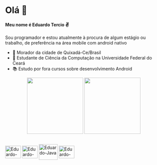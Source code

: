 # Olá 👋

#### Meu nome é Eduardo Tercio ✌

Sou programador e estou atualmente à procura de algum estágio ou trabalho, de preferência na área mobile com android nativo


- 🏡 Morador da cidade de Quixadá-Ce/Brasil
- 📖 Estudante de Ciência da Computação na Universidade Federal do Ceará
- 📚 Estudo por fora cursos sobre desenvolvimento Android

<div align="center">
  <img height="180em" src="https://github-readme-stats.vercel.app/api?username=edu37&show_icons=true&theme=dracula&include_all_commits=true&count_private=true"/>
  <img height="180em" src="https://github-readme-stats.vercel.app/api/top-langs/?username=edu37&layout=compact&langs_count=7&theme=dracula"/>
</div>

##

<div style="display: inline_block">
  <img align="center" alt="Eduardo-Android" height="40" width="50" src="https://cdn.jsdelivr.net/gh/devicons/devicon/icons/android/android-original.svg">
  <img align="center" alt="Eduardo-Kotlin" height="40" width="50" src="https://cdn.jsdelivr.net/gh/devicons/devicon/icons/kotlin/kotlin-original.svg" />
  <img align="center" alt="Eduardo-Java" height="50" width="60" src="https://cdn.jsdelivr.net/gh/devicons/devicon/icons/java/java-original.svg" />
  <img align="center" alt="Eduardo-C++" height="40" width="50" src="https://cdn.jsdelivr.net/gh/devicons/devicon/icons/cplusplus/cplusplus-original.svg" />
</div><br>


